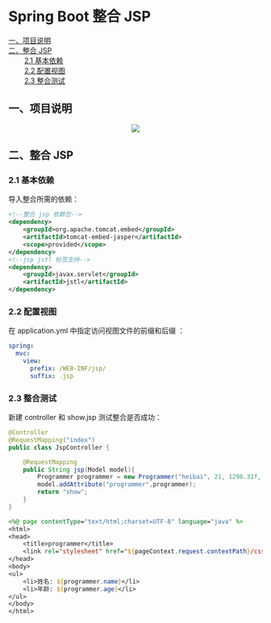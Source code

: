 # Spring Boot 整合 JSP
<nav>
<a href="#一项目说明">一、项目说明</a><br/>
<a href="#二整合-JSP">二、整合 JSP</a><br/>
&nbsp;&nbsp;&nbsp;&nbsp;&nbsp;&nbsp;&nbsp;&nbsp;<a href="#21-基本依赖">2.1 基本依赖</a><br/>
&nbsp;&nbsp;&nbsp;&nbsp;&nbsp;&nbsp;&nbsp;&nbsp;<a href="#22-配置视图">2.2 配置视图</a><br/>
&nbsp;&nbsp;&nbsp;&nbsp;&nbsp;&nbsp;&nbsp;&nbsp;<a href="#23--整合测试">2.3  整合测试</a><br/>
</nav>

## 一、项目说明

<div align="center"> <img src="https://gitee.com/heibaiying/spring-samples-for-all/raw/master/pictures/spring-boot-jsp.png"/> </div>


## 二、整合 JSP

### 2.1 基本依赖

导入整合所需的依赖：

```xml
<!--整合 jsp 依赖包-->
<dependency>
    <groupId>org.apache.tomcat.embed</groupId>
    <artifactId>tomcat-embed-jasper</artifactId>
    <scope>provided</scope>
</dependency>
<!--jsp jstl 标签支持-->
<dependency>
    <groupId>javax.servlet</groupId>
    <artifactId>jstl</artifactId>
</dependency>
```

### 2.2 配置视图

在 application.yml 中指定访问视图文件的前缀和后缀 ：

```yml
spring:
  mvc:
    view:
      prefix: /WEB-INF/jsp/
      suffix: .jsp
```

### 2.3  整合测试

新建 controller 和 show.jsp 测试整合是否成功：

```java
@Controller
@RequestMapping("index")
public class JspController {

    @RequestMapping
    public String jsp(Model model){
        Programmer programmer = new Programmer("heibai", 21, 1298.31f, LocalDate.now());
        model.addAttribute("programmer",programmer);
        return "show";
    }
}
```

```jsp
<%@ page contentType="text/html;charset=UTF-8" language="java" %>
<html>
<head>
    <title>programmer</title>
    <link rel="stylesheet" href="${pageContext.request.contextPath}/css/show.css">
</head>
<body>
<ul>
    <li>姓名: ${programmer.name}</li>
    <li>年龄: ${programmer.age}</li>
</ul>
</body>
</html>
```

